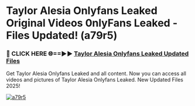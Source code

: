 # Taylor Alesia Onlyfans Leaked Original Videos 0nlyFans Leaked - Files Updated! (a79r5)

<h3>🔴 CLICK HERE 🌐==►► <a href="https://tinyurl.com/2jnfzry5" rel="nofollow">Taylor Alesia Onlyfans Leaked Updated Files</a></h3>

Get Taylor Alesia Onlyfans Leaked and all content. Now you can access all videos and pictures of Taylor Alesia Onlyfans Leaked. New Updated Files 2025!

[![a79r5](https://i.imgur.com/GyGTBgg.gif)](https://tinyurl.com/2jnfzry5)
